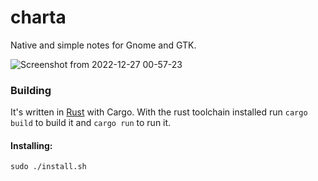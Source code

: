 # charta
Native and simple notes for Gnome and GTK.

![Screenshot from 2022-12-27 00-57-23](https://user-images.githubusercontent.com/8949007/209889842-b388226b-3db4-4e82-88fe-3c8e50e39633.png)


### Building 
It's written in [Rust](https://www.rust-lang.org/learn/get-started) with Cargo. With the rust toolchain installed run `cargo build` to build it and `cargo run` to run it. 
#### Installing:
```
sudo ./install.sh
```

